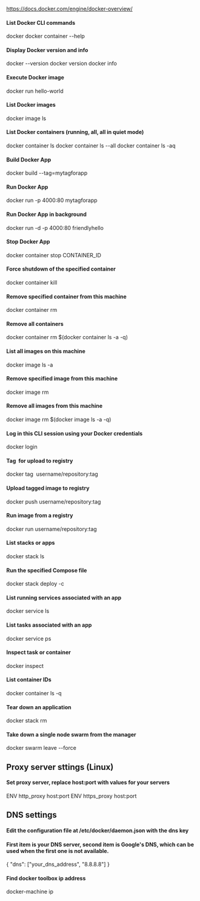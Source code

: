 https://docs.docker.com/engine/docker-overview/

#### List Docker CLI commands

docker
docker container --help

#### Display Docker version and info

docker --version
docker version
docker info

#### Execute Docker image

docker run hello-world

#### List Docker images

docker image ls

#### List Docker containers (running, all, all in quiet mode)

docker container ls
docker container ls --all
docker container ls -aq

#### Build Docker App

docker build --tag=mytagforapp

#### Run Docker App

docker run -p 4000:80 mytagforapp

#### Run Docker App in background

docker run -d -p 4000:80 friendlyhello

#### Stop Docker App

docker container stop CONTAINER_ID

#### Force shutdown of the specified container

docker container kill <hash>

#### Remove specified container from this machine

docker container rm <hash>

#### Remove all containers

docker container rm \$(docker container ls -a -q)

#### List all images on this machine

docker image ls -a

#### Remove specified image from this machine

docker image rm <image id>

#### Remove all images from this machine

docker image rm \$(docker image ls -a -q)

#### Log in this CLI session using your Docker credentials

docker login

#### Tag <image> for upload to registry

docker tag <image> username/repository:tag

#### Upload tagged image to registry

docker push username/repository:tag

#### Run image from a registry

docker run username/repository:tag

#### List stacks or apps

docker stack ls

#### Run the specified Compose file

docker stack deploy -c <composefile> <appname>

#### List running services associated with an app

docker service ls

#### List tasks associated with an app

docker service ps <service>

#### Inspect task or container

docker inspect <task or container>

#### List container IDs

docker container ls -q

#### Tear down an application

docker stack rm <appname>

#### Take down a single node swarm from the manager

docker swarm leave --force

## Proxy server sttings (Linux)

#### Set proxy server, replace host:port with values for your servers

ENV http_proxy host:port
ENV https_proxy host:port

## DNS settings

#### Edit the configuration file at /etc/docker/daemon.json with the dns key

#### First item is your DNS server, second item is Google's DNS, which can be used when the first one is not available.

{
"dns": ["your_dns_address", "8.8.8.8"]
}

#### Find docker toolbox ip address

docker-machine ip
